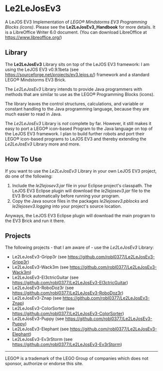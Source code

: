 # Le2LeJosEv3
A LeJOS EV3 Implementation of _LEGO® Mindstorms EV3 Programming Blocks (icons)_.
Please see the **Le2LeJosEv3_Handbook** for more details. It is a LibreOffice Writer 6.0 document. (You can download LibreOffice at https://www.libreoffice.org/)

## Library
The **Le2LeJosEv3** Library sits on top of the LeJOS EV3 framework: I am using the LeJOS EV3 v0.9.1beta (see https://sourceforge.net/projects/ev3.lejos.p/) framework and a standard LEGO® Mindstorms EV3 Brick.

The _Le2LeJosEv3_ Library intends to provide Java programmers with methods that are similar to use as the LEGO® Programming Blocks (icons).

The library leaves the control structures, calculations, and variable or constant handling to the Java programming language, because they are much easier to read in Java.

The _Le2LeJosEv3_ Library is _not_ complete by far.
However, it still makes it easy to port a LEGO® icon-based Program to the Java language on top of the LeJOS EV3 framework. 
I plan to build further robots and port their LEGO® icon-based programs to LeJOS EV3 and thereby extending the _Le2LeJosEv3_ Library more and more.

## How To Use
If you want to use the _Le2LeJosEv3_ Library in your own LeJOS EV3 project, do one of the following:
1. Include the _le2lejosev3.jar_ file in your Eclipse project's classpath. The LeJOS EV3 Eclipse plugin will download the _le2lejosev3.jar_ file to the EV3 Brick automatically before running your program.
2. Copy the Java source files in the packages _le2lejosev3.pblocks_ and _le2lejosev3.logging_ into your project's source location.

Anyways, the LeJOS EV3 Eclipse plugin will download the main program to the EV3 Brick and run it there.

## Projects
The following projects - that I am aware of - use the _Le2LeJosEv3_ Library:
- Le2LeJosEv3-Gripp3r (see https://github.com/robl0377/Le2LeJosEv3-Gripp3r)
- Le2LeJosEv3-Wack3m (see https://github.com/robl0377/Le2LeJosEv3-Wack3m)
- Le2LeJosEv3-El3ctricGuitar (see https://github.com/robl0377/Le2LeJosEv3-El3ctricGuitar)
- Le2LeJosEv3-RoboDoz3r (see https://github.com/robl0377/Le2LeJosEv3-RoboDoz3r)
- Le2LeJosEv3-Znap (see https://github.com/robl0377/Le2LeJosEv3-Znap)
- Le2LeJosEv3-ColorSorter (see https://github.com/robl0377/Le2LeJosEv3-ColorSorter)
- Le2LeJosEv3-Puppy (see https://github.com/robl0377/Le2LeJosEv3-Puppy)
- Le2LeJosEv3-Elephant (see https://github.com/robl0377/Le2LeJosEv3-Elephant)
- Le2LeJosEv3-Ev3rStorm (see https://github.com/robl0377/Le2LeJosEv3-Ev3rStorm)

---
LEGO® is a trademark of the LEGO Group of companies which does not sponsor, authorize or endorse this site.
